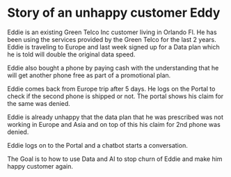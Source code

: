 # Story of an unhappy customer Eddy

Eddie is an existing Green Telco Inc customer living in Orlando Fl.  He has been using the services provided by the Green Telco for the last 2 years. 
Eddie is traveling to Europe and last week signed up for a Data plan which he is told will double the original data speed. 

Eddie also bought a phone by paying cash with the understanding that he will get another phone free as part of a promotional plan.

Eddie comes back from Europe trip after 5 days. He logs on the Portal to check if the second phone is shipped or not. The portal shows his claim for the same was denied. 

Eddie is already unhappy that the data plan that he was prescribed was not working in Europe and Asia and on top of this his claim for 2nd phone was denied.

Eddie logs on to the Portal and a chatbot starts a conversation. 

The Goal is to how to use Data and AI to stop churn of Eddie and make him happy customer again.
